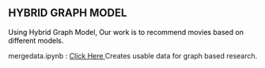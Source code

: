 ## HYBRID GRAPH MODEL


<p style="color: black; font-size: 14px;">
Using Hybrid Graph Model, Our work is to recommend movies based on different models.


mergedata.ipynb : <a href="https://github.com/HariPadBharti/Recommendation_System/blob/master/Hybrid_Graph_Work/mergedata.ipynb"> Click Here </a> Creates usable data for graph based research. 
</p>
